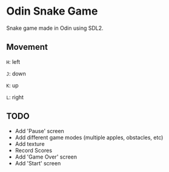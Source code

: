 # Odin Snake Game
Snake game made in Odin using SDL2.

## Movement

`H`: left

`J`: down

`K`: up

`L`: right

## TODO

* Add 'Pause' screen
* Add different game modes (multiple apples, obstacles, etc)
* Add texture
* Record Scores
* Add 'Game Over' screen
* Add 'Start' screen
